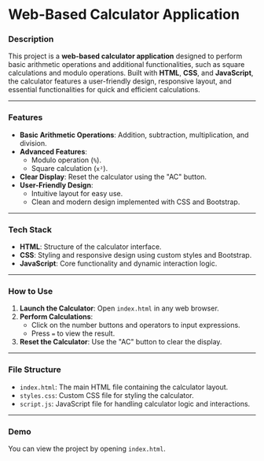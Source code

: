 # **Web-Based Calculator Application**

### **Description**  
This project is a **web-based calculator application** designed to perform basic arithmetic operations and additional functionalities, such as square calculations and modulo operations. Built with **HTML**, **CSS**, and **JavaScript**, the calculator features a user-friendly design, responsive layout, and essential functionalities for quick and efficient calculations.  

---

### **Features**  
- **Basic Arithmetic Operations**: Addition, subtraction, multiplication, and division.  
- **Advanced Features**:  
  - Modulo operation (`%`).  
  - Square calculation (`x²`).  
- **Clear Display**: Reset the calculator using the "AC" button.  
- **User-Friendly Design**:  
  - Intuitive layout for easy use.  
  - Clean and modern design implemented with CSS and Bootstrap.  

---

### **Tech Stack**  
- **HTML**: Structure of the calculator interface.  
- **CSS**: Styling and responsive design using custom styles and Bootstrap.  
- **JavaScript**: Core functionality and dynamic interaction logic.

---

### **How to Use**  
1. **Launch the Calculator**: Open `index.html` in any web browser.  
2. **Perform Calculations**:  
   - Click on the number buttons and operators to input expressions.  
   - Press `=` to view the result.  
3. **Reset the Calculator**: Use the "AC" button to clear the display.  

---

### **File Structure**  
- `index.html`: The main HTML file containing the calculator layout.  
- `styles.css`: Custom CSS file for styling the calculator.  
- `script.js`: JavaScript file for handling calculator logic and interactions.  

---

### **Demo**  
You can view the project by opening `index.html`.
